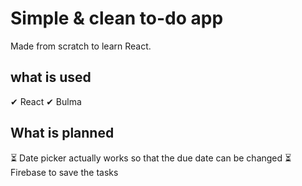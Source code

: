 # Simple & clean to-do app

Made from scratch to learn React.

## what is used

✔ React
✔ Bulma

## What is planned

⏳ Date picker actually works so that the due date can be changed
⏳ Firebase to save the tasks
